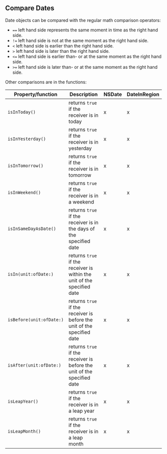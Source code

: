 ## Compare Dates
Date objects can be compared with the regular math comparison operators:
- `==` left hand side represents the same moment in time as the right hand side.
- `!=` left hand side is not at the same moment as the right hand side.
- `<` left hand side is earlier than the right hand side.
- `>` left hand side is later than the right hand side.
- `<=` left hand side is earlier than- or at the same moment as the right hand side.
- `>=` left hand side is later than- or at the same moment as the right hand side.

Other comparisons are in the functions:

| Property/function        | Description                              | NSDate | DateInRegion |
| ------------------------ | ---------------------------------------- | ------ | ------------ |
| `isInToday()`            | returns `true` if the receiver is in today | x      | x            |
| `isInYesterday()`        | returns `true` if the receiver is in yesterday | x      | x            |
| `isInTomorrow()`         | returns `true` if the receiver is in tomorrow | x      | x            |
| `isInWeekend()`          | returns `true` if the receiver is in a weekend | x      | x            |
| `isInSameDayAsDate()`    | returns `true` if the receiver is in the days of the specified date | x      | x            |
| `isIn(unit:ofDate:)`     | returns `true` if the receiver is within the unit of the specified date | x      | x            |
| `isBefore(unit:ofDate:)` | returns `true` if the receiver is before the unit of the specified date | x      | x            |
| `isAfter(unit:ofDate:)`  | returns `true` if the receiver is before the unit of the specified date | x      | x            |
| `isLeapYear()`           | returns `true` if the receiver is in a leap year | x      | x            |
| `isLeapMonth()`          | returns `true` if the receiver is in a leap month | x      | x            |


